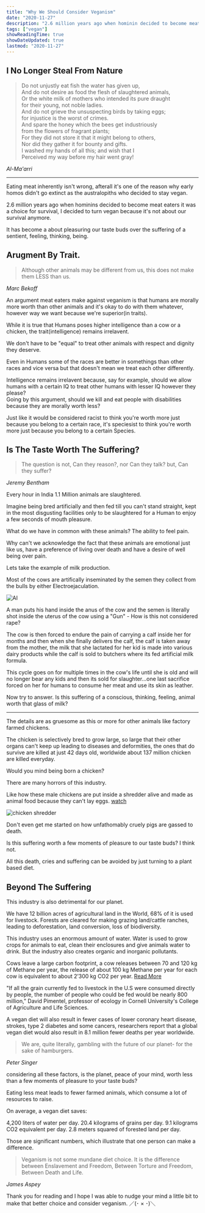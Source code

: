 ```yaml
---
title: "Why We Should Consider Veganism"
date: "2020-11-27"
description: "2.6 million years ago when hominin decided to become meat eaters it was a choice for survival, I decided to turn vegan because it's not about our survival anymore."
tags: ["vegan"]
showReadingTime: true
showDateUpdated: true
lastmod: "2020-11-27"
---
```


## I No Longer Steal From Nature

> Do not unjustly eat fish the water has given up,  
> And do not desire as food the flesh of slaughtered animals,  
> Or the white milk of mothers who intended its pure draught  
> for their young, not noble ladies.  
> And do not grieve the unsuspecting birds by taking eggs;  
> for injustice is the worst of crimes.  
> And spare the honey which the bees get industriously  
> from the flowers of fragrant plants;  
> For they did not store it that it might belong to others,  
> Nor did they gather it for bounty and gifts.  
> I washed my hands of all this; and wish that I  
> Perceived my way before my hair went gray!

_Al-Ma'arri_

---

Eating meat inherently isn't wrong, afterall it's one of the reason why early homos didn't go extinct as the australopiths who decided to stay vegan.

2.6 million years ago when hominins decided to become meat eaters it was a choice for survival, I decided to turn vegan because it's not about our survival anymore.

It has become a about pleasuring our taste buds over the suffering of a sentient, feeling, thinking, being.

## Arugment By Trait.

> Although other animals may be different from us, this does not make them LESS than us.

_Marc Bekoff_

An argument meat eaters make against veganism is that humans are morally more worth than other animals and it's okay to do with them whatever, however way we want because we're superior(in traits).

While it is true that Humans poses higher intelligence than a cow or a chicken, the trait(intelligence) remains irrelavent.

We don't have to be "equal" to treat other animals with respect and dignity they deserve.

Even in Humans some of the races are better in somethings than other races and vice versa but that doesn't mean we treat each other differently.

Intelligence remains irrelavent because, say for example, should we allow humans with a certain IQ to treat other humans with lesser IQ however they please?  
Going by this argument, should we kill and eat people with disabilities because they are morally worth less?

Just like it would be considered racist to think you're worth more just because you belong to a certain race, it's speciesist to think you're worth more just because you belong to a certain Species.

## Is The Taste Worth The Suffering?

> The question is not, Can they reason?, nor Can they talk? but, Can they suffer?

_Jeremy Bentham_

Every hour in India 1.1 Million animals are slaughtered.

Imagine being bred artificially and then fed till you can't stand straight, kept in the most disgusting facilities only to be slaughtered for a Human to enjoy a few seconds of mouth pleasure.

What do we have in common with these animals?
The ability to feel pain.

Why can't we acknowledge the fact that these animals are emotional just like us, have a preference of living over death and have a desire of well being over pain.

Lets take the example of milk production.

Most of the cows are artifically inseminated by the semen they collect from the bulls by either Electroejaculation.

![AI](https://images.ctfassets.net/gcejdsyrj0kf/6Nq9ahmiTfyQX6a8lsOhAv/4bb823b2aaa2358d159207b32dd8d8f5/2020-11-27_00-03.jpg)

A man puts his hand inside the anus of the cow and the semen is literally shot inside the uterus of the cow using a "Gun" - How is this not considered rape?

The cow is then forced to endure the pain of carrying a calf inside her for months and then when she finally delivers the calf, the calf is taken away from the mother, the milk that she lactated for her kid is made into various dairy products while the calf is sold to butchers where its fed artificial milk formula.

This cycle goes on for multiple times in the cow's life until she is old and will no longer bear any kids and then its sold for slaughter...one last sacrifice forced on her for humans to consume her meat and use its skin as leather.

Now try to answer.
Is this suffering of a conscious, thinking, feeling, animal worth that glass of milk?

---

The details are as gruesome as this or more for other animals like factory farmed chickens.

The chicken is selectively bred to grow large, so large that their other organs can't keep up leading to diseases and deformities, the ones that do survive are killed at just 42 days old, worldwide about 137 million chicken are killed everyday.

Would you mind being born a chicken?

There are many horrors of this industry.

Like how these male chickens are put inside a shredder alive and made as animal food because they can't lay eggs. [watch](https://www.kinderworld.org/videos/egg-industry/chick-shredding-secret-video-shows-how-chicks-are-shredded-alive/)

![chicken shredder](https://images.ctfassets.net/gcejdsyrj0kf/7nBC6S5m3fu0s3bRRF5Tdv/44e17badb0218863f1cc6e0edbb2599f/These-live-chicks-were-ground-up-in-macerator_reference.jpg)

Don't even get me started on how unfathomably cruely pigs are gassed to death.

Is this suffering worth a few moments of pleasure to our taste buds? I think not.

All this death, cries and suffering can be avoided by just turning to a plant based diet.

## Beyond The Suffering

This industry is also detrimental for our planet.

We have 12 billion acres of agricultural land in the World, 68% of it is used for livestock.
Forests are cleared for making grazing land/cattle ranches, leading to deforestation, land conversion, loss of biodiversity.

This industry uses an enormous amount of water. Water is used to grow crops for animals to eat, clean their enclosures and give animals water to drink. But the industry also creates organic and inorganic pollutants.

Cows leave a large carbon footprint, a cow releases between 70 and 120 kg of Methane per year, the release of about 100 kg Methane per year for each cow is equivalent to about 2’300 kg CO2 per year. [Read More](https://timeforchange.org/are-cows-cause-of-global-warming-meat-methane-co2/#:~:text=Therefore%20the%20release%20of%20about,1'000%20liters%20of%20petrol.)

"If all the grain currently fed to livestock in the U.S were consumed directly by people, the number of people who could be fed would be nearly 800 million," David Pimentel, professor of ecology in Cornell University's College of Agriculture and Life Sciences.

A vegan diet will also result in fewer cases of lower coronary heart disease, strokes, type 2 diabetes and some cancers, researchers report that a global vegan diet would also result in 8.1 million fewer deaths per year worldwide.

> We are, quite literally, gambling with the future of our planet- for the sake of hamburgers.

_Peter Singer_

considering all these factors, is the planet, peace of your mind, worth less than a few moments of pleasure to your taste buds?

Eating less meat leads to fewer farmed animals, which consume a lot of resources to raise.

On average, a vegan diet saves:

4,200 liters of water per day.
20.4 kilograms of grains per day.
9.1 kilograms CO2 equivalent per day.
2.8 meters squared of forested land per day.

Those are significant numbers, which illustrate that one person can make a difference.

> Veganism is not some mundane diet choice.
> It is the difference between Enslavement and Freedom,
> Between Torture and Freedom,
> Between Death and Life.

_James Aspey_

Thank you for reading and I hope I was able to nudge your mind a little bit to make that better choice and consider veganism. ／(･ × ･)＼
